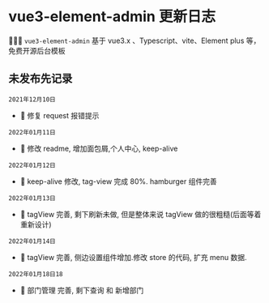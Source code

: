<!--
 * @Author: jack-pearson
 * @Date: 2021-12-10 16:33:42
 * @LastEditTime: 2022-01-18 18:50:16
 * @LastEditors: jack-pearson
 * @FilePath: /yh-vue3-admin/CHANGELOG.md
 * @Description: 
-->

# vue3-element-admin 更新日志

🎉🎉🔥 `vue3-element-admin` 基于 vue3.x 、Typescript、vite、Element plus 等，免费开源后台模板

## 未发布先记录

`2021年12月10日`

- 🐞 修复 request 报错提示

`2022年01月11日`

- 🐞 修改 readme, 增加面包屑,个人中心, keep-alive

`2022年01月12日`

- 🐞 keep-alive 修改, tag-view 完成 80%. hamburger 组件完善

`2022年01月13日`

- 🐞 tagView 完善, 剩下刷新未做, 但是整体来说 tagView 做的很粗糙(后面等着重新设计)

`2022年01月14日`

- 🐞 tagView 完善, 侧边设置组件增加.修改 store 的代码, 扩充 menu 数据.

`2022年01月18日18`

- 🐞 部门管理 完善, 剩下查询 和 新增部门
